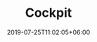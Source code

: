 ---
title: "Cockpit"
date: 2019-07-25T11:02:05+06:00
icon: "ti-dashboard"
description: "Your Dashboard, quick analysis, contact-, and documentmanagement"
type : "pages"
---
